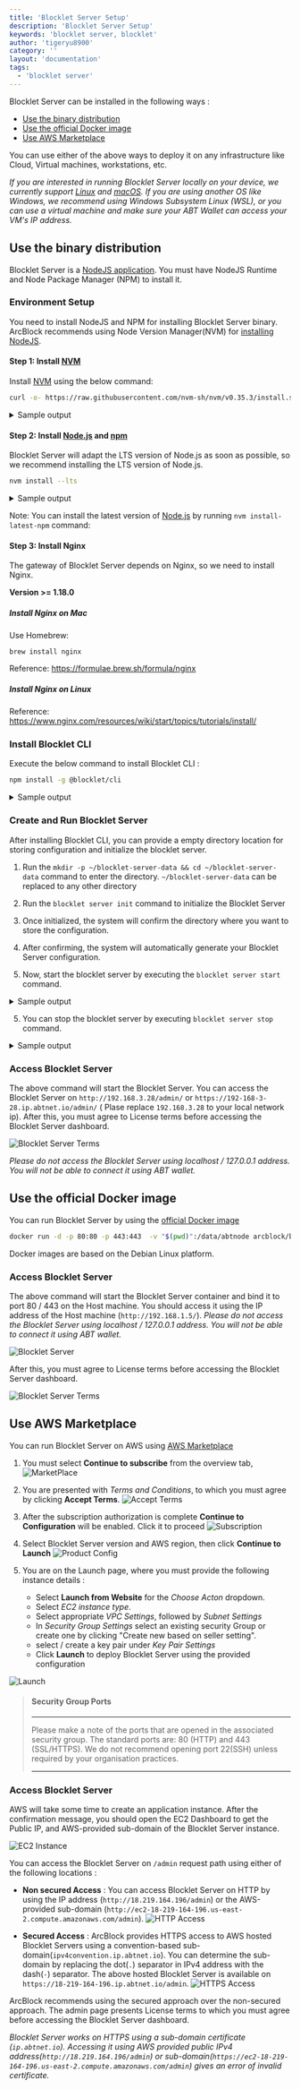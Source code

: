 ```yaml
---
title: 'Blocklet Server Setup'
description: 'Blocklet Server Setup'
keywords: 'blocklet server, blocklet'
author: 'tigeryu8900'
category: ''
layout: 'documentation'
tags:
  - 'blocklet server'
---
```

Blocklet Server can be installed in the following ways :

  - [Use the binary distribution](#use-the-binary-distribution)
  - [Use the official Docker image](#use-the-official-docker-image)
  - [Use AWS Marketplace](#use-aws-marketplace)

You can use either of the above ways to deploy it on any infrastructure like Cloud, Virtual machines, workstations, etc.

*If you are interested in running Blocklet Server locally on your device, we currently support [Linux] and [macOS]. If you are using another OS like Windows, we recommend using Windows Subsystem Linux (WSL), or you can use a virtual machine and make sure your ABT Wallet can access your VM's IP address.*

## Use the binary distribution

Blocklet Server is a [NodeJS application](https://www.npmjs.com/package/@blocklet/cli). You must have NodeJS Runtime and Node Package Manager (NPM) to install it.

### Environment Setup
You need to install NodeJS and NPM for installing Blocklet Server binary. ArcBlock recommends using Node Version Manager(NVM) for [installing NodeJS](https://nodejs.org/en/download/package-manager/#nvm).

#### Step 1: Install [NVM]

Install [NVM] using the below command:

```bash
curl -o- https://raw.githubusercontent.com/nvm-sh/nvm/v0.35.3/install.sh | bash
```

<details>
<summary>Sample output</summary>

![install nvm](./images/install_nvm.gif)

</details>

#### Step 2: Install [Node.js] and [npm]

Blocklet Server will adapt the LTS version of Node.js as soon as possible, so we recommend installing the LTS version of Node.js.

```bash
nvm install --lts
```

<details>
<summary>Sample output</summary>

![install Node.js](./images/install_nodejs_lts.gif)

</details>

Note: You can install the latest version of [Node.js] by running `nvm install-latest-npm` command:

#### Step 3: Install Nginx

The gateway of Blocklet Server depends on Nginx, so we need to install Nginx.

**Version >= 1.18.0**

##### Install Nginx on Mac

Use Homebrew:

`brew install nginx`

Reference: https://formulae.brew.sh/formula/nginx

##### Install Nginx on Linux

Reference: https://www.nginx.com/resources/wiki/start/topics/tutorials/install/

### Install Blocklet CLI

Execute the below command to install Blocklet CLI :

```bash
npm install -g @blocklet/cli
```

<details>
<summary>Sample output</summary>

```
LinkdeMacBook-Pro:demo linchen$ npm install -g @blocklet/cli

/Users/linchen/.nvm/versions/node/v14.17.1/bin/blocklet -> /Users/linchen/.nvm/versions/node/v14.17.1/lib/node_modules/@blocklet/cli/bin/blocklet.js

+ @blocklet/cli@1.6.1
added 7 packages from 3 contributors, removed 7 packages and updated 125 packages in 123.454s
```

</details>

### Create and Run Blocklet Server

After installing Blocklet CLI, you can provide a empty directory location for storing configuration and initialize the blocklet server.

1. Run the `mkdir -p ~/blocklet-server-data && cd ~/blocklet-server-data` command to enter the directory. `~/blocklet-server-data` can be replaced to any other directory

2. Run the `blocklet server init` command to initialize the Blocklet Server

3. Once initialized, the system will confirm the directory where you want to store the configuration.

4. After confirming, the system will automatically generate your Blocklet Server configuration.

5. Now, start the blocklet server by executing the  `blocklet server start` command.

<details>
<summary>Sample output</summary>

```
linchen@LinkdeMacBook-Pro demo % blocklet server init
blocklet server v1.6.1
? Are you sure to initialize a Blocklet Server instance in the current directory(/Users/linchen/code/arcblock/ad/demo) Yes
✔ Blocklet Server configuration is successfully generated /Users/linchen/code/arcblock/ad/demo/.abtnode/abtnode.yml
ℹ blocklet server start

linchen@LinkdeMacBook-Pro demo % blocklet server start
blocklet server v1.6.1
ℹ Node did from config zNKoXYcX3yy74pFiNr3UcrtkmhkPccZE5Sso
ℹ Load config from /Users/linchen/code/arcblock/ad/demo/.abtnode/abtnode.yml
✔ Blocklet Server DB Proxy ready on port 40404
✔ Blocklet Server Event Hub ready on port 40407
✔ Blocklet Server Updater ready on port 40405
✔ Dashboard HTTPS certificate was downloaded successfully!
✔ Starting Blocklet Server Service... Done in 7.086s
✔ Starting Blocklet Server Daemon... Done in 13.095s
✔ You can access your Blocklet Server with either of the following URLs

HTTP URLs:

- http://192.168.3.28/admin/ [private]
- http://60.24.229.153/admin/ [public]

Secure URLs (Recommended):

- https://192-168-3-28.ip.abtnet.io/admin/ [private]
- https://60-24-229-153.ip.abtnet.io/admin/ [public]
linchen@LinkdeMacBook-Pro demo %
```

</details>

5. You can stop the blocklet server by executing `blocklet server stop` command.

<details>
<summary>Sample output</summary>

```
linchen@LinkdeMacBook-Pro demo % blocklet server stop
blocklet server v1.6.1
ℹ Node did from config zNKoXYcX3yy74pFiNr3UcrtkmhkPccZE5Sso
ℹ Load config from /Users/linchen/code/arcblock/ad/demo/.abtnode/abtnode.yml
✔ Sending shutdown notification to web dashboard users Done in 2.055s
✔ Routing engine is stopped successfully
✔ abt-node-daemon is stopped successfully
✔ abt-node-service is stopped successfully
✔ abt-node-updater is stopped successfully
✔ abt-node-db-hub is stopped successfully
✔ abt-node-log-rotate is stopped successfully
✔ abt-node-event-hub is stopped successfully
✔ Done!
```

</details>

### Access Blocklet Server

The above command will start the Blocklet Server. You can access the Blocklet Server on `http://192.168.3.28/admin/` or `https://192-168-3-28.ip.abtnet.io/admin/` ( Plase replace `192.168.3.28` to your local network ip). After this, you must agree to License terms before accessing the Blocklet Server dashboard.

![Blocklet Server Terms](./images/server_acceptterms.png)

*Please do not access the Blocklet Server using localhost / 127.0.0.1 address. You will not be able to connect it using ABT wallet.*

## Use the official Docker image

You can run Blocklet Server by using the [official Docker image](https://hub.docker.com/r/arcblock/blocklet-server)

```bash
docker run -d -p 80:80 -p 443:443  -v "$(pwd)":/data/abtnode arcblock/blocklet-server
```

Docker images are based on the Debian Linux platform.

### Access Blocklet Server

The above command will start the Blocklet Server container and bind it to port 80 /  443 on the Host machine. You should access it using the IP address of the Host machine (`http://192.168.1.5/`). *Please do not access the Blocklet Server using localhost / 127.0.0.1 address. You will not be able to connect it using ABT wallet.*

![Blocklet Server](./images/server_welcome.png)

After this, you must agree to License terms before accessing the Blocklet Server dashboard.

![Blocklet Server Terms](./images/server_acceptterms.png)

## Use AWS Marketplace

You can run Blocklet Server on AWS using [AWS Marketplace](https://aws.amazon.com/marketplace/pp/B089KM6SFR?qid=1620381487343&sr=0-1&ref_=srh_res_product_title)

1. You must select **Continue to subscribe** from the overview tab,
  ![MarketPlace](./images/aws_marketplace.png)

2. You are presented with *Terms and Conditions*, to which you must agree by clicking **Accept Terms**.
  ![Accept Terms](./images/aws_terms.png)

3. After the subscription authorization is complete **Continue to Configuration** will be enabled. Click it to proceed
  ![Subscription](./images/aws_subscription_auth.png)

4. Select Blocklet Server version and AWS region, then click **Continue to Launch**
  ![Product Config](./images/aws_product_config.png)

5. You are on the Launch page, where you must provide the following instance details :

    - Select **Launch from Website** for the *Choose Acton* dropdown.
    - Select *EC2 instance type*.
    - Select appropriate *VPC Settings*, followed by *Subnet Settings*
    - In *Security Group Settings* select an existing security Group or create one by clicking "Create new based on seller setting".
    - select / create a key pair under *Key Pair Settings*
    - Click **Launch** to deploy Blocklet Server using the provided configuration

  ![Launch](./images/aws_launch.png)


> ####  Security Group Ports
>
> ---
>
> Please make a note of the ports that are opened in the associated security group. The standard ports are: 80 (HTTP) and 443 (SSL/HTTPS). We do not recommend opening port 22(SSH) unless required by your organisation practices.
>
> ---

### Access Blocklet Server

AWS will take some time to create an application instance. After the confirmation message, you should open the EC2 Dashboard to get the Public IP, and AWS-provided sub-domain of the Blocklet Server instance.

![EC2 Instance](./images/aws_ec2_view.png)

You can access the Blocklet Server on `/admin` request path using either of the following locations :
- **Non secured Access** : You can access Blocklet Server on HTTP by using the IP address (`http://18.219.164.196/admin`) or the AWS-provided sub-domain (`http://ec2-18-219-164-196.us-east-2.compute.amazonaws.com/admin`).
![HTTP Access](./images/aws_ec2_http_access.png)

- **Secured Access** : ArcBlock provides HTTPS access to AWS hosted Blocklet Servers using a convention-based sub-domain(`ipv4convention.ip.abtnet.io`). You can determine the sub-domain by replacing the dot(`.`) separator in IPv4 address with the dash(`-`) separator. The above hosted Blocklet Server is available on `https://18-219-164-196.ip.abtnet.io/admin`.
![HTTPS Access](./images/aws_ec2_https_access.png)

ArcBlock recommends using the secured approach over the non-secured approach. The admin page presents License terms to which you must agree before accessing the Blocklet Server dashboard.

*Blocklet Server works on HTTPS using a sub-domain certificate (`ip.abtnet.io`). Accessing it using AWS provided public IPv4 address(`http://18.219.164.196/admin`) or sub-domain(`https://ec2-18-219-164-196.us-east-2.compute.amazonaws.com/admin`) gives an error of invalid certificate.*

[Linux]:   https://www.linux.org
[macOS]:   https://www.apple.com/macos
[NVM]:     https://github.com/nvm-sh/nvm
[Node.js]: https://nodejs.org
[npm]:     https://www.npmjs.com